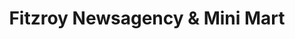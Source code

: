 ---
title: "Fitzroy Newsagency & Mini Mart"
url: /fitzroy/fitzroy-newsagency-and-mini-mart/
shop: newsagent
---